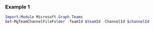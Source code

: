 ### Example 1
``` powershell
Import-Module Microsoft.Graph.Teams
Get-MgTeamChannelFileFolder -TeamId $teamId -ChannelId $channelId
```
